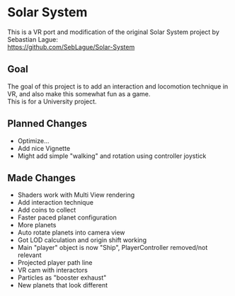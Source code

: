 # Solar System

This is a VR port and modification of the original Solar System project by Sebastian Lague:  
https://github.com/SebLague/Solar-System  

## Goal
The goal of this project is to add an interaction and locomotion technique in VR, and also make this somewhat fun as a game.  
This is for a University project.  


## Planned Changes
- Optimize...
- Add nice Vignette
- Might add simple "walking" and rotation using controller joystick
## Made Changes
- Shaders work with Multi View rendering
- Add interaction technique
- Add coins to collect
- Faster paced planet configuration
- More planets
- Auto rotate planets into camera view
- Got LOD calculation and origin shift working
- Main "player" object is now "Ship", PlayerController removed/not relevant
- Projected player path line
- VR cam with interactors
- Particles as "booster exhaust"
- New planets that look different

